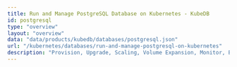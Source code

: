 ```yaml
---
title: Run and Manage PostgreSQL Database on Kubernetes - KubeDB
id: postgresql
type: "overview"
layout: "overview"
data: "data/products/kubedb/databases/postgresql.json"
url: "/kubernetes/databases/run-and-manage-postgresql-on-kubernetes"
description: "Provision, Upgrade, Scaling, Volume Expansion, Monitor, Backup & Restore, Security for PostgreSQL Databases in Kubernetes on any Public & Private Cloud"
---
```

